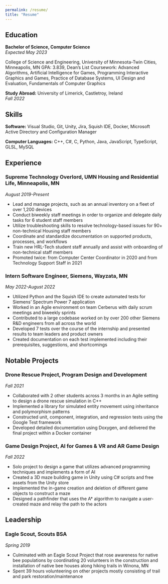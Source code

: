 ```yaml
---
permalink: /resume/
title: "Resume"
---
```


## Education
**Bachelor of Science, Computer Science** 							            
*Expected May 2023*

College of Science and Engineering, University of Minnesota-Twin Cities, Minneapolis, MN
GPA: 3.839, Dean’s List
Coursework: Advanced Algorithms, Artificial Intelligence for Games, Programming Interactive Graphics and Games, Practice of Database Systems, UI Design and Evaluation, Fundamentals of Computer Graphics

**Study Abroad:** University of Limerick, Castletroy, Ireland 			
*Fall 2022*

## Skills
**Software:** Visual Studio, Git, Unity, Jira, Squish IDE, Docker, Microsoft Active Directory and Configuration Manager 

**Computer Languages:** C++, C#, C, Python, Java, JavaScript, TypeScript, GLSL, MySQL

## Experience
### Supreme Technology Overlord, UMN Housing and Residential Life, Minneapolis, MN 	         
*August 2019-Present*
- Lead and manage projects, such as an annual inventory on a fleet of over 1,200 devices
- Conduct biweekly staff meetings in order to organize and delegate daily tasks for 6 student staff members
- Utilize troubleshooting skills to resolve technology-based issues for 90+ non-technical Housing staff members
- Coordinate and standardize documentation on supported products, processes, and workflows
- Train new HRL-Tech student staff annually and assist with onboarding of non-technical staff members
- Promoted twice: from Computer Center Coordinator in 2020 and from Technology Support Staff in 2021
### Intern Software Engineer, Siemens, Wayzata, MN						     
*May 2022-August 2022*
- Utilized Python and the Squish IDE to create automated tests for Siemens’ Spectrum Power 7 application
- Worked in an Agile environment on team Cerberus with daily scrum meetings and biweekly sprints
- Contributed to a large codebase worked on by over 200 other Siemens R&D engineers from all across the world 
- Developed 7 tests over the course of the internship and presented results to team leaders and product owners
- Created documentation on each test implemented including their prerequisites, suggestions, and shortcomings

## Notable Projects
### Drone Rescue Project, Program Design and Development						              
*Fall 2021*
- Collaborated with 2 other students across 3 months in an Agile setting to design a drone rescue simulation in C++
- Implemented a library for simulated entity movement using inheritance and polymorphism patterns
- Constructed unit, component, integration, and regression tests using the Google Test framework 
- Developed detailed documentation using Doxygen, and delivered the final project within a Docker container
### Game Design Project, AI for Games & VR and AR Game Design					              
*Fall 2022*
- Solo project to design a game that utilizes advanced programming techniques and implements a form of AI
- Created a 3D maze building game in Unity using C# scripts and free assets from the Unity store
- Implemented the in-game creation and deletion of different game objects to construct a maze
- Designed a pathfinder that uses the A* algorithm to navigate a user-created maze and relay the path to the actors

## Leadership
### Eagle Scout, Scouts BSA									      	         
*Spring 2019*
- Culminated with an Eagle Scout Project that rose awareness for native bee populations by coordinating 20 volunteers in the construction and installation of native bee houses along hiking trails in Winona, MN
- Spent 39 hours volunteering on other projects mostly consisting of trail and park restoration/maintenance
